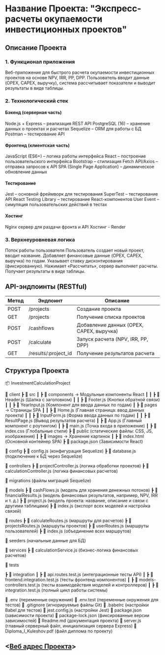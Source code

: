 # Название Проекта: "Экспресс-расчеты окупаемости инвестиционных проектов"

## Описание Проекта

### 1. Функционал приложения

Веб-приложение для быстрого расчета окупаемости инвестиционных проектов на основе NPV, IRR, PP, DPP. Пользователь вводит данные (OPEX, CAPEX, выручку), система рассчитывает показатели и выводит результаты в виде таблицы.

### 2. Технологический стек

#### Бэкенд (серверная часть)

Node.js + Express – реализация REST API
PostgreSQL (16) – хранение данных о проектах и расчетах
Sequelize – ORM для работы с БД
Postman – тестирование API

#### Фронтенд (клиентская часть)

JavaScript (ES6+) – логика работы интерфейса
React – построение пользовательского интерфейса
Bootstrap – стилизация
Fetch API/Axios – отправка запросов к API
SPA (Single Page Application) – динамическое обновление данных

#### Тестирование

Jest – основной фреймворк для тестирования
SuperTest – тестирование API
React Testing Library – тестирование React-компонентов
User Event – симуляция пользовательских действий в тестах

#### Хостинг

Nginx сервер для раздачи фронта и API
Хостинг - Render

### 3. Верхнеуровневая логика

Поток работы пользователя
Пользователь создает новый проект, вводит название.
Добавляет финансовые данные (OPEX, CAPEX, выручка) по годам.
Указывает ставку дисконтирования (фиксированную).
Нажимает «Рассчитать», сервер выполняет расчеты.
Получает результаты в виде таблицы.

## API-эндпоинты (RESTful)

| Метод | Эндпоинт             | Описание                                 |
| ----- | -------------------- | ---------------------------------------- |
| POST  | /projects            | Создание проекта                         |
| GET   | /projects            | Получение списка проектов                |
| POST  | /cashflows           | Добавление данных (OPEX, CAPEX, выручка) |
| POST  | /calculate           | Запуск расчета (NPV, IRR, PP, DPP)       |
| GET   | /results/:project_id | Получение результатов расчета            |

## Структура Проекта

📦 InvestmentCalculationProject

📂 client
┣ 📂 src
┃ ┣ 📂 components → Модульные компоненты React
┃ ┃ ┣ 📜 Header.js (Шапка с заголовком)
┃ ┃ ┣ 📜 Footer.js (Кнопки обратной связи)
┃ ┃ ┣ 📜 YearInput.js (Компонент для ввода данных по годам)
┃ ┣ 📂 pages → Страницы SPA
┃ ┃ ┣ 📜 Home.js (Главная страница: ввод данных проекта)
┃ ┃ ┣ 📜 InputForm.js (Форма ввода данных по годам)
┃ ┃ ┣ 📜 ResultPage.js (Вывод результатов расчета)
┃ ┣ 📜 App.js (Главный компонент с роутингом)
┃ ┣ 📜 main.js (Точка входа в приложение)
┃ ┣ 📜 index.css (Глобальные стили)
┣ 📂 public (статические файлы: CSS, JS, изображения)
┃ ┣ 📂 images → Хранение картинок
┃ ┣ 📜 index.html (Основной контейнер SPA)
┣ 📜 package.json (Зависимости React)

📂 config
┣ 📜 config.js (конфигурация Sequelize)
┣ 📜 database.js (подключение к БД через Sequelize)

📂 controllers
┣ 📜 projectController.js (логика обработки проектов)
┣ 📜 calculationController.js (логика финансовых расчетов)

📂 migrations (файлы миграций Sequelize)

📂 models
┣ 📜 cashFlows.js (модель для хранения денежных потоков)
┣ 📜 financialResults.js (модель финансовых результатов, например, NPV, IRR и т. д.)
┣ 📜 project.js (модель проекта: название, описание и связи с другими таблицами)
┣ 📜 index.js (экспорт всех моделей и настройка связей)

📂 routes
┣ 📜 calculateRoutes.js (маршруты для расчетов)
┣ 📜 projectsRoutes.js (маршруты проектов)
┣ 📜 userRoutes.js (маршруты пользователей)
┣ 📜 index.js (объединение всех маршрутов)

📂 seeders (начальные данные для БД)

📂 services
┣ 📜 calculationService.js (бизнес-логика финансовых расчетов)

📂 tests

┣ 📂 integration
┃ ┣ 📜 api.routes.test.js (интеграционные тесты API)
┃ ┣ 📜 frontend.integration.test.js (тесты фронтенд-компонентов)
┃ ┣ 📜 models-controllers.test.js (тесты взаимодействия моделей и контроллеров)
┃ ┣ 📜 integration.test.js (полный цикл работы системы)

📜 .env (переменные окружения)
📜 .env.test (переменные окружения для тестов)
📜 .gitignore (игнорируемые файлы Git)
📜 .babelrc (настройки Babel для тестов)
📜 jest.config.js (настройки Jest)
📜 package.json (зависимости проекта)
📜 package-lock.json (фиксированные версии зависимостей)
📜 Readme.md (документация проекта)
📜 server.js (главный серверный файл, инициализация сервера Express)
📜 Diploma_I_Kuleshov.pdf (файл диплома по проекту)

## <[Веб адрес Проекта](https://investment-calc.onrender.com)>
